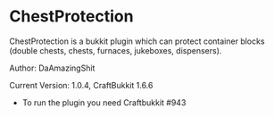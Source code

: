 # ChestProtection
ChestProtection is a bukkit plugin which can protect container blocks (double chests, chests, furnaces, jukeboxes, dispensers).

Author: DaAmazingShit

Current Version: 1.0.4, CraftBukkit 1.6.6

- To run the plugin you need Craftbukkit #943
